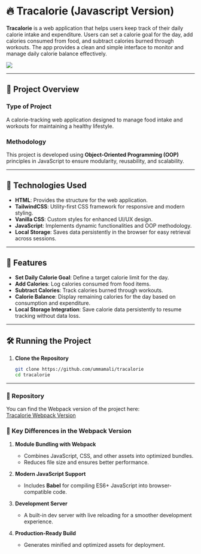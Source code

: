 # 🔥  Tracalorie (Javascript Version)

**Tracalorie** is a web application that helps users keep track of their daily calorie intake and expenditure. Users can set a calorie goal for the day, add calories consumed from food, and subtract calories burned through workouts. The app provides a clean and simple interface to monitor and manage daily calorie balance effectively.  

<img src='./preview.png'/>

---

## 📌 Project Overview  

### **Type of Project**  
A calorie-tracking web application designed to manage food intake and workouts for maintaining a healthy lifestyle.  

### **Methodology**  
This project is developed using **Object-Oriented Programming (OOP)** principles in JavaScript to ensure modularity, reusability, and scalability.  

---

## 🔧 Technologies Used  

- **HTML**: Provides the structure for the web application.  
- **TailwindCSS**: Utility-first CSS framework for responsive and modern styling.  
- **Vanilla CSS**: Custom styles for enhanced UI/UX design.  
- **JavaScript**: Implements dynamic functionalities and OOP methodology.   
- **Local Storage**: Saves data persistently in the browser for easy retrieval across sessions.  

---

## 🚀 Features  

- **Set Daily Calorie Goal**: Define a target calorie limit for the day.  
- **Add Calories**: Log calories consumed from food items.  
- **Subtract Calories**: Track calories burned through workouts.  
- **Calorie Balance**: Display remaining calories for the day based on consumption and expenditure.  
- **Local Storage Integration**: Save calorie data persistently to resume tracking without data loss.  

---

## 🛠️ Running the Project  

1. **Clone the Repository**  
   ```bash
   git clone https://github.com/ummamali/tracalorie
   cd tracalorie

---

### 📌 Repository  
You can find the Webpack version of the project here:  
[Tracalorie Webpack Version](https://github.com/ummamali/tracaloriewp)  

### 🚀 Key Differences in the Webpack Version  

1. **Module Bundling with Webpack**  
   - Combines JavaScript, CSS, and other assets into optimized bundles.  
   - Reduces file size and ensures better performance.  

2. **Modern JavaScript Support**  
   - Includes **Babel** for compiling ES6+ JavaScript into browser-compatible code.  

3. **Development Server**  
   - A built-in dev server with live reloading for a smoother development experience.  

4. **Production-Ready Build**  
   - Generates minified and optimized assets for deployment.  
